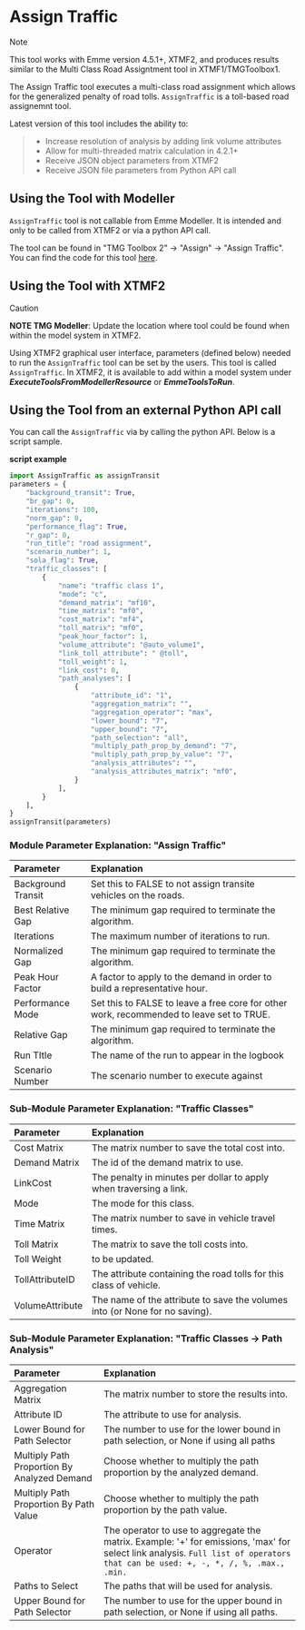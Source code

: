 # **Assign Traffic**
> [!NOTE]
>This tool works with Emme version 4.5.1+, XTMF2, and produces results similar to the Multi Class Road Assigntment tool in XTMF1/TMGToolbox1.

The Assign Traffic tool executes a multi-class road assignment which allows for the generalized penalty of road tolls. `AssignTraffic` is a toll-based road assignemnt tool.

Latest version of this tool includes the ability to:
  > * Increase resolution of analysis by adding link volume attributes
  > * Allow for multi-threaded matrix calculation in 4.2.1+
  > * Receive JSON object parameters from XTMF2
  > * Receive JSON file parameters from Python API call

## **Using the Tool with Modeller**
`AssignTraffic` tool is not callable from Emme Modeller. It is intended and only to be called from XTMF2 or via a python API call.

The tool can be found in "TMG Toolbox 2" -> "Assign" -> "Assign Traffic". You can
find the code for this tool [here](https://github.com/TravelModellingGroup/TMG.EMME/blob/master/TMG.EMME/TMGToolbox2/src/Assign/assign_traffic.py).  

## **Using the Tool with XTMF2**
> [!CAUTION]
> **NOTE TMG Modeller**: Update the location where tool could be found when within the model system in XTMF2.

Using XTMF2 graphical user interface, parameters (defined below) needed to run the `AssignTraffic` tool can be set by the users. This tool is called `AssignTraffic`. In XTMF2, it is available to add within a model system under ***ExecuteToolsFromModellerResource*** or ***EmmeToolsToRun***.

## **Using the Tool from an external Python API call**
You can call the `AssignTraffic` via by calling the python API. Below is a script sample.

**script example**
```python
import AssignTraffic as assignTransit
parameters = {
    "background_transit": True,
    "br_gap": 0,
    "iterations": 100,
    "norm_gap": 0,
    "performance_flag": True,
    "r_gap": 0,
    "run_title": "road assignment",
    "scenario_number": 1,
    "sola_flag": True,
    "traffic_classes": [
        {
            "name": "traffic class 1",
            "mode": "c",
            "demand_matrix": "mf10",
            "time_matrix": "mf0",
            "cost_matrix": "mf4",
            "toll_matrix": "mf0",
            "peak_hour_factor": 1,
            "volume_attribute": "@auto_volume1",
            "link_toll_attribute": " @toll",
            "toll_weight": 1,
            "link_cost": 0,
            "path_analyses": [
                {
                    "attribute_id": "1",
                    "aggregation_matrix": "",
                    "aggregation_operator": "max",
                    "lower_bound": "7",
                    "upper_bound": "7",
                    "path_selection": "all",
                    "multiply_path_prop_by_demand": "7",
                    "multiply_path_prop_by_value": "7",
                    "analysis_attributes": "",
                    "analysis_attributes_matrix": "mf0",
                }
            ],
        }
    ],
}
assignTransit(parameters) 
```
### Module Parameter Explanation: "Assign Traffic"
|Parameter|Explanation|
| :------------------- | :------------------- |
|Background Transit|Set this to FALSE to not assign transite vehicles on the roads.|
|Best Relative Gap|The minimum gap required to terminate the algorithm.| 
|Iterations|The maximum number of iterations to run.|
|Normalized Gap|The minimum gap required to terminate the algorithm.|
|Peak Hour Factor|A factor to apply to the demand in order to build a representative hour.|
|Performance Mode|Set this to FALSE to leave a free core for other work, recommended to leave set to TRUE.|
|Relative Gap|The minimum gap required to terminate the algorithm. |
|Run TItle|The name of the run to appear in the logbook|
|Scenario Number|The scenario number to execute against|
### Sub-Module Parameter Explanation:  "Traffic Classes"
|Parameter|Explanation|
| :------------------- | :------------------- |
|Cost Matrix|The matrix number to save the total cost into.|
|Demand Matrix|The id of the demand matrix to use.|
|LinkCost|The penalty in minutes per dollar to apply when traversing a link.|
|Mode|The mode for this class.|
|Time Matrix|The matrix number to save in vehicle travel times.|
|Toll Matrix|The matrix to save the toll costs into.|
|Toll Weight|to be updated.|
|TollAttributeID|The attribute containing the road tolls for this class of vehicle.|
|VolumeAttribute|The name of the attribute to save the volumes into (or None for no saving).|
### Sub-Module Parameter Explanation: "Traffic Classes -> Path Analysis"
|Parameter|Explanation|
| :------------------- | :------------------- |
|Aggregation Matrix|The matrix number to store the results into.|
|Attribute ID|The attribute to use for analysis.|
|Lower Bound for Path Selector|The number to use for the lower bound in path selection, or None if using all paths|
|Multiply Path Proportion By Analyzed Demand|Choose whether to multiply the path proportion by the analyzed demand.|
|Multiply Path Proportion By Path Value|Choose whether to multiply the path proportion by the path value.|
|Operator|The operator to use to aggregate the matrix. Example: '+' for emissions, 'max' for select link analysis. `Full list of operators that can be used: +, -, *, /, %, .max., .min.`|
|Paths to Select|The paths that will be used for analysis.|
|Upper Bound for Path Selector|The number to use for the upper bound in path selection, or None if using all paths.|
